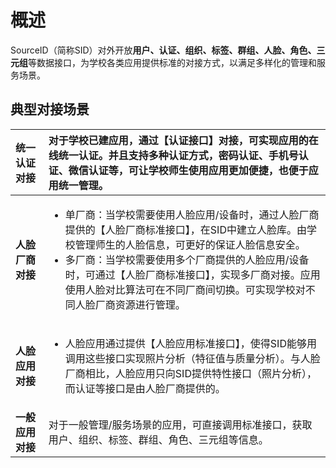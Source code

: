 
# 概述

SourceID（简称SID）对外开放**用户、认证、组织、标签、群组、人脸、角色、三元组**等数据接口，为学校各类应用提供标准的对接方式，以满足多样化的管理和服务场景。

## 典型对接场景

| **统一认证对接** | 对于学校已建应用，通过【认证接口】对接，可实现应用的在线统一认证。并且支持多种认证方式，密码认证、手机号认证、微信认证等，可让学校师生使用应用更加便捷，也便于应用统一管理。 |
| :--------------- | :----------------------------------------------------------- |
| **人脸厂商对接** | <ul><li>单厂商：当学校需要使用人脸应用/设备时，通过人脸厂商提供的【人脸厂商标准接口】，在SID中建立人脸库。由学校管理师生的人脸信息，可更好的保证人脸信息安全。</li><li>多厂商：当学校需要使用多个厂商提供的人脸应用/设备时，可通过【人脸厂商标准接口】，实现多厂商对接。应用使用人脸对比算法可在不同厂商间切换。可实现学校对不同人脸厂商资源进行管理。</li></ul> |
| **人脸应用对接** | <ul><li>人脸应用通过提供【人脸应用标准接口】，使得SID能够用调用这些接口实现照片分析（特征值与质量分析）。与人脸厂商相比，人脸应用只向SID提供特性接口（照片分析），而认证等接口是由人脸厂商提供的。</li></ul> |
| **一般应用对接** | 对于一般管理/服务场景的应用，可直接调用标准接口，获取用户、组织、标签、群组、角色、三元组等信息。 |

